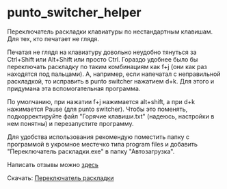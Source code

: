 # punto_switcher_helper
Переключатель раскладки клавиатуры по нестандартным клавишам. Для тех, кто печатает не глядя.

Печатая не глядя на клавиатуру довольно неудобно тянуться за Ctrl+Shift или Alt+Shift или просто Ctrl.
Гораздо удобнее было бы переключать раскладку по таким комбинациям как f+j (они как раз находятся под пальцами).
А, например, если напечатал с неправильной раскладкой, то исправить в punto switcher нажатием d+k.
Для этого и придумана эта вспомогательная программа.

По умолчанию, при нажатии f+j нажимается alt+shift, а при d+k нажимается Pause (для punto switcher).
Чтобы это поменять, подкорректируйте файл "Горячие клавиши.txt" (надеюсь, настройки в нем понятны) и перезапустите программу.

Для удобства использования рекомендую поместить папку с программой в укромное местечко типа program files и добавить
"Переключатель раскладки.exe" в папку "Автозагрузка".

Написать отзывы можно <a href="https://github.com/alhimik1986/punto_switcher_helper/issues">здесь</a>

Скачать: <a href="https://github.com/alhimik1986/punto_switcher_helper/archive/master.zip">Переключатель раскладки</a>
